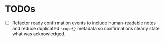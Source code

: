 # TODOs

- [ ] Refactor ready confirmation events to include human-readable notes and reduce duplicated `scope{}` metadata so confirmations clearly state what was acknowledged.
